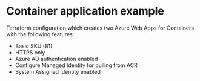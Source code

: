 # Container application example

Terraform configuration which creates two Azure Web Apps for Containers with the following features:

- Basic SKU (B1)
- HTTPS only
- Azure AD authentication enabled
- Configure Managed Identity for pulling from ACR
- System Assigned Identity enabled
